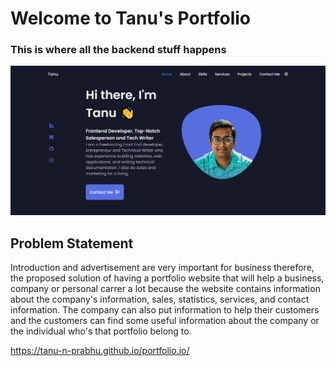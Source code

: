 # Welcome to Tanu's Portfolio

### This is where all the backend stuff happens 


<p align = "center">
<img src="assets\img\GitHub\git_1.PNG">
</p>

## Problem Statement

Introduction and advertisement are very important for business therefore, the proposed solution of having a portfolio website that will help a business, company or personal carrer a lot because the website contains information about the company's information, sales, statistics, services, and contact information. The company can also put information to help their customers and the customers can find some useful information about the company or the individual who's that portfolio belong to.


https://tanu-n-prabhu.github.io/portfolio.io/
